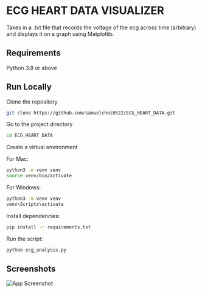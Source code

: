 
# ECG HEART DATA VISUALIZER

Takes in a .txt file that records the voltage of the ecg across time (arbitrary) and displays it on a graph using Matplotlib.

## Requirements
Python 3.8 or above

## Run Locally

Clone the repository
```bash
git clone https://github.com/samuelchoi0522/ECG_HEART_DATA.git
```

Go to the project directory
```bash
cd ECG_HEART_DATA
```
Create a virtual environment

For Mac:
```bash
python3 -m venv venv
source venv/bin/activate
```

For Windows:
```bash
python3 -m venv venv
venv\Scripts\activate
```

Install dependencies:
```bash
pip install -r requirements.txt
```

Run the script:
```bash
python ecg_analysis.py
```

## Screenshots

![App Screenshot](https://snipboard.io/5I14R3.jpg)

